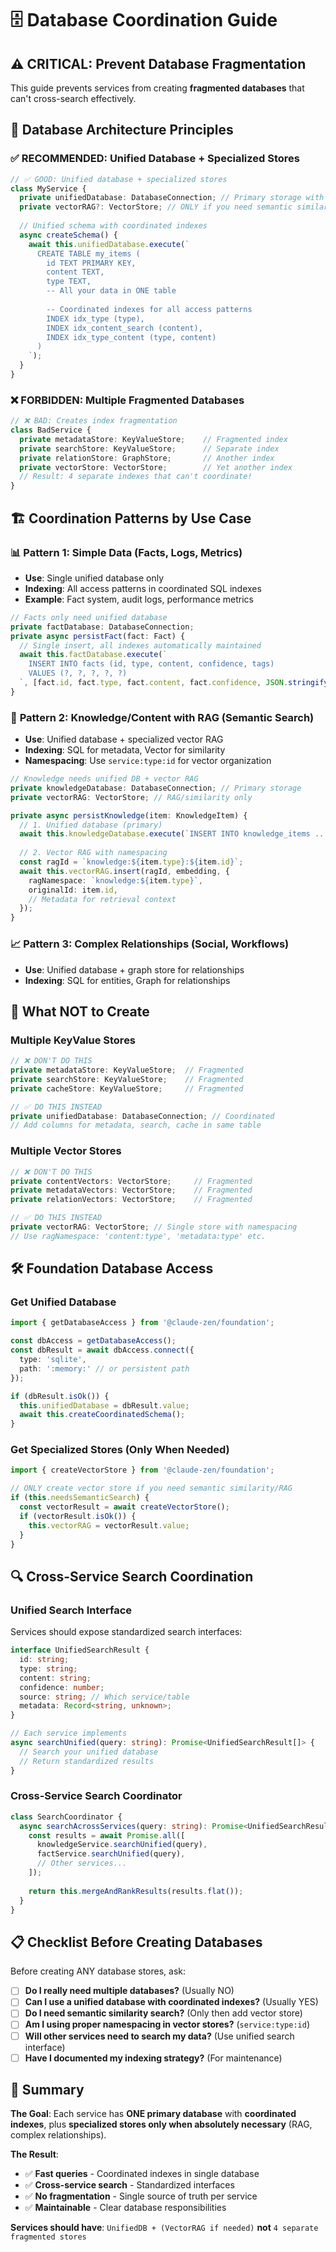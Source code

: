 # 🗄️ Database Coordination Guide

## ⚠️ CRITICAL: Prevent Database Fragmentation

This guide prevents services from creating **fragmented databases** that can't cross-search effectively.

## 🎯 Database Architecture Principles

### ✅ RECOMMENDED: Unified Database + Specialized Stores

```typescript
// ✅ GOOD: Unified database + specialized stores
class MyService {
  private unifiedDatabase: DatabaseConnection; // Primary storage with coordinated indexes
  private vectorRAG?: VectorStore; // ONLY if you need semantic similarity/RAG
  
  // Unified schema with coordinated indexes
  async createSchema() {
    await this.unifiedDatabase.execute(`
      CREATE TABLE my_items (
        id TEXT PRIMARY KEY,
        content TEXT,
        type TEXT,
        -- All your data in ONE table
        
        -- Coordinated indexes for all access patterns
        INDEX idx_type (type),
        INDEX idx_content_search (content),
        INDEX idx_type_content (type, content)
      )
    `);
  }
}
```

### ❌ FORBIDDEN: Multiple Fragmented Databases

```typescript
// ❌ BAD: Creates index fragmentation
class BadService {
  private metadataStore: KeyValueStore;    // Fragmented index
  private searchStore: KeyValueStore;      // Separate index  
  private relationStore: GraphStore;       // Another index
  private vectorStore: VectorStore;        // Yet another index
  // Result: 4 separate indexes that can't coordinate!
}
```

## 🏗️ Coordination Patterns by Use Case

### 📊 **Pattern 1: Simple Data (Facts, Logs, Metrics)**
- **Use**: Single unified database only
- **Indexing**: All access patterns in coordinated SQL indexes
- **Example**: Fact system, audit logs, performance metrics

```typescript
// Facts only need unified database
private factDatabase: DatabaseConnection;
private async persistFact(fact: Fact) {
  // Single insert, all indexes automatically maintained
  await this.factDatabase.execute(`
    INSERT INTO facts (id, type, content, confidence, tags)
    VALUES (?, ?, ?, ?, ?)
  `, [fact.id, fact.type, fact.content, fact.confidence, JSON.stringify(fact.tags)]);
}
```

### 🧠 **Pattern 2: Knowledge/Content with RAG (Semantic Search)**
- **Use**: Unified database + specialized vector RAG 
- **Indexing**: SQL for metadata, Vector for similarity
- **Namespacing**: Use `service:type:id` for vector organization

```typescript
// Knowledge needs unified DB + vector RAG
private knowledgeDatabase: DatabaseConnection; // Primary storage
private vectorRAG: VectorStore; // RAG/similarity only

private async persistKnowledge(item: KnowledgeItem) {
  // 1. Unified database (primary)
  await this.knowledgeDatabase.execute(`INSERT INTO knowledge_items ...`);
  
  // 2. Vector RAG with namespacing
  const ragId = `knowledge:${item.type}:${item.id}`;
  await this.vectorRAG.insert(ragId, embedding, {
    ragNamespace: `knowledge:${item.type}`,
    originalId: item.id,
    // Metadata for retrieval context
  });
}
```

### 📈 **Pattern 3: Complex Relationships (Social, Workflows)**
- **Use**: Unified database + graph store for relationships
- **Indexing**: SQL for entities, Graph for relationships

## 🚫 What NOT to Create

### Multiple KeyValue Stores
```typescript
// ❌ DON'T DO THIS
private metadataStore: KeyValueStore;  // Fragmented
private searchStore: KeyValueStore;    // Fragmented  
private cacheStore: KeyValueStore;     // Fragmented

// ✅ DO THIS INSTEAD
private unifiedDatabase: DatabaseConnection; // Coordinated
// Add columns for metadata, search, cache in same table
```

### Multiple Vector Stores
```typescript
// ❌ DON'T DO THIS
private contentVectors: VectorStore;     // Fragmented
private metadataVectors: VectorStore;    // Fragmented
private relationVectors: VectorStore;    // Fragmented

// ✅ DO THIS INSTEAD  
private vectorRAG: VectorStore; // Single store with namespacing
// Use ragNamespace: 'content:type', 'metadata:type' etc.
```

## 🛠️ Foundation Database Access

### Get Unified Database
```typescript
import { getDatabaseAccess } from '@claude-zen/foundation';

const dbAccess = getDatabaseAccess();
const dbResult = await dbAccess.connect({
  type: 'sqlite',
  path: ':memory:' // or persistent path
});

if (dbResult.isOk()) {
  this.unifiedDatabase = dbResult.value;
  await this.createCoordinatedSchema();
}
```

### Get Specialized Stores (Only When Needed)
```typescript
import { createVectorStore } from '@claude-zen/foundation';

// ONLY create vector store if you need semantic similarity/RAG
if (this.needsSemanticSearch) {
  const vectorResult = await createVectorStore();
  if (vectorResult.isOk()) {
    this.vectorRAG = vectorResult.value;
  }
}
```

## 🔍 Cross-Service Search Coordination

### Unified Search Interface
Services should expose standardized search interfaces:

```typescript
interface UnifiedSearchResult {
  id: string;
  type: string;
  content: string;
  confidence: number;
  source: string; // Which service/table
  metadata: Record<string, unknown>;
}

// Each service implements
async searchUnified(query: string): Promise<UnifiedSearchResult[]> {
  // Search your unified database
  // Return standardized results
}
```

### Cross-Service Search Coordinator
```typescript
class SearchCoordinator {
  async searchAcrossServices(query: string): Promise<UnifiedSearchResult[]> {
    const results = await Promise.all([
      knowledgeService.searchUnified(query),
      factService.searchUnified(query), 
      // Other services...
    ]);
    
    return this.mergeAndRankResults(results.flat());
  }
}
```

## 📋 Checklist Before Creating Databases

Before creating ANY database stores, ask:

- [ ] **Do I really need multiple databases?** (Usually NO)
- [ ] **Can I use a unified database with coordinated indexes?** (Usually YES)
- [ ] **Do I need semantic similarity search?** (Only then add vector store)
- [ ] **Am I using proper namespacing in vector stores?** (`service:type:id`)
- [ ] **Will other services need to search my data?** (Use unified search interface)
- [ ] **Have I documented my indexing strategy?** (For maintenance)

## 🎯 Summary

**The Goal**: Each service has **ONE primary database** with **coordinated indexes**, plus **specialized stores only when absolutely necessary** (RAG, complex relationships).

**The Result**: 
- ✅ **Fast queries** - Coordinated indexes in single database
- ✅ **Cross-service search** - Standardized interfaces
- ✅ **No fragmentation** - Single source of truth per service
- ✅ **Maintainable** - Clear database responsibilities

**Services should have**: `UnifiedDB + (VectorRAG if needed)` **not** `4 separate fragmented stores`